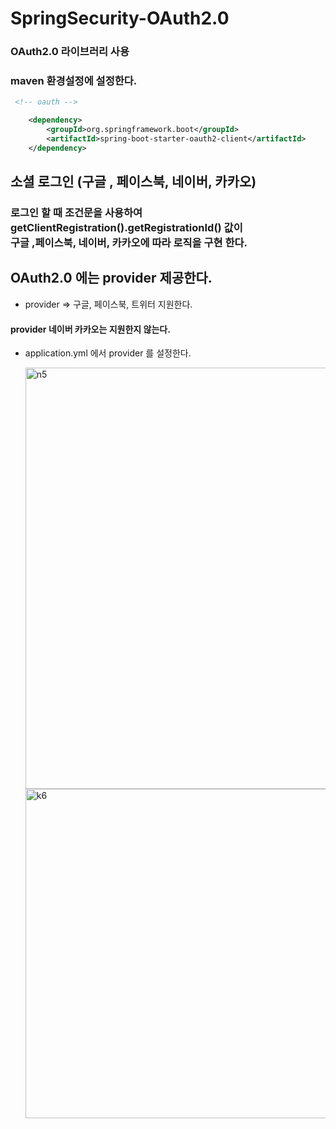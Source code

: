 # SpringSecurity-OAuth2.0

### OAuth2.0 라이브러리 사용

### maven 환경설정에  설정한다. 

```xml
 <!-- oauth -->

	<dependency>
		<groupId>org.springframework.boot</groupId>
		<artifactId>spring-boot-starter-oauth2-client</artifactId>
	</dependency>
```

## 소셜 로그인 (구글 , 페이스북, 네이버, 카카오)

### 로그인 할 때 조건문을 사용하여 getClientRegistration().getRegistrationId() 값이<br> 구글 ,페이스북, 네이버, 카카오에 따라 로직을 구현 한다.


## OAuth2.0 에는 provider 제공한다. 

* provider => 구글, 페이스북, 트위터 지원한다.

#### provider 네이버 카카오는 지원한지 않는다.

* application.yml 에서 provider 를 설정한다.
  
  <img width="674" alt="n5" src="https://github.com/jjky123kr/SpringSecurity-OAuth2.0/assets/107549149/1cd2736c-2a0d-4ee0-99d8-1828022802ef">

  <img width="527" alt="k6" src="https://github.com/jjky123kr/SpringSecurity-OAuth2.0/assets/107549149/7cbb8b46-f6f6-477e-b869-17baaa64fe37">





